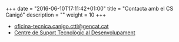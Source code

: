 +++
date        = "2016-06-10T17:11:42+01:00"
title       = "Contacta amb el CS Canigó"
description = ""
weight		= 10
+++


* [oficina-tecnica.canigo.ctti@gencat.cat](mailto://oficina-tecnica.canigo.ctti@gencat.cat)
* [Centre de Suport Tecnològic al Desenvolupament](http://cstd.ctti.gencat.cat/)